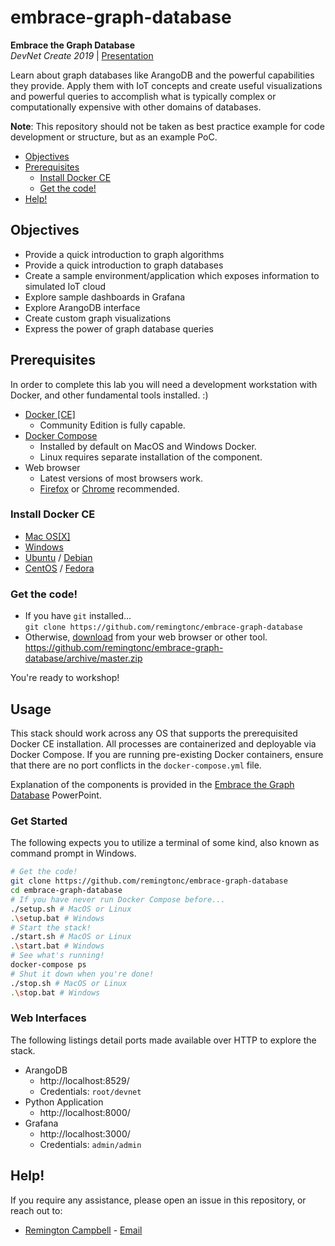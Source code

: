 # embrace-graph-database
**Embrace the Graph Database**  
*DevNet Create 2019* | [Presentation](Embrace%20the%20Graph%20Database.pptx)

Learn about graph databases like ArangoDB and the powerful capabilities they provide. Apply them with IoT concepts and create useful visualizations and powerful queries to accomplish what is typically complex or computationally expensive with other domains of databases.

**Note**: This repository should not be taken as best practice example for code development or structure, but as an example PoC.

* [Objectives](#objectives)
* [Prerequisites](#prerequisites)
  * [Install Docker CE](#install-docker-ce)
  * [Get the code!](#get-the-code)
* [Help!](#help)

## Objectives

* Provide a quick introduction to graph algorithms
* Provide a quick introduction to graph databases
* Create a sample environment/application which exposes information to simulated IoT cloud
* Explore sample dashboards in Grafana
* Explore ArangoDB interface
* Create custom graph visualizations
* Express the power of graph database queries

## Prerequisites
In order to complete this lab you will need a development workstation with Docker, and other fundamental tools installed. :)

* [Docker [CE]](https://www.docker.com/community-edition)
  * Community Edition is fully capable.
* [Docker Compose](https://docs.docker.com/compose/install/)
  * Installed by default on MacOS and Windows Docker.
  * Linux requires separate installation of the component.
* Web browser
  * Latest versions of most browsers work.
  * [Firefox](https://www.mozilla.org/en-US/firefox/developer/) or [Chrome](https://www.google.com/chrome/) recommended.

### Install Docker CE

* [Mac OS[X]](https://docs.docker.com/docker-for-mac/install/)
* [Windows](https://docs.docker.com/docker-for-windows/install/)
* [Ubuntu](https://docs.docker.com/install/linux/docker-ce/ubuntu/) / [Debian](https://docs.docker.com/install/linux/docker-ce/debian/)
* [CentOS](https://docs.docker.com/install/linux/docker-ce/centos/) / [Fedora](https://docs.docker.com/install/linux/docker-ce/fedora/)

### Get the code!
* If you have `git` installed...  
`git clone https://github.com/remingtonc/embrace-graph-database`
* Otherwise, [download](https://github.com/remingtonc/embrace-graph-database/archive/master.zip) from your web browser or other tool.  
https://github.com/remingtonc/embrace-graph-database/archive/master.zip

You're ready to workshop!

## Usage
This stack should work across any OS that supports the prerequisited Docker CE installation. All processes are containerized and deployable via Docker Compose. If you are running pre-existing Docker containers, ensure that there are no port conflicts in the `docker-compose.yml` file.

Explanation of the components is provided in the [Embrace the Graph Database](Embrace%20the%20Graph%20Database.pptx) PowerPoint.

### Get Started
The following expects you to utilize a terminal of some kind, also known as command prompt in Windows.

```bash
# Get the code!
git clone https://github.com/remingtonc/embrace-graph-database
cd embrace-graph-database
# If you have never run Docker Compose before...
./setup.sh # MacOS or Linux
.\setup.bat # Windows
# Start the stack!
./start.sh # MacOS or Linux
.\start.bat # Windows
# See what's running!
docker-compose ps
# Shut it down when you're done!
./stop.sh # MacOS or Linux
.\stop.bat # Windows
```

### Web Interfaces
The following listings detail ports made available over HTTP to explore the stack.

* ArangoDB
  * http://localhost:8529/
  * Credentials: `root/devnet`
* Python Application
  * http://localhost:8000/
* Grafana
  * http://localhost:3000/
  * Credentials: `admin/admin`

## Help!
If you require any assistance, please open an issue in this repository, or reach out to:
* [Remington Campbell](https://github.com/remingtonc) - [Email](mailto:remcampb@cisco.com)
